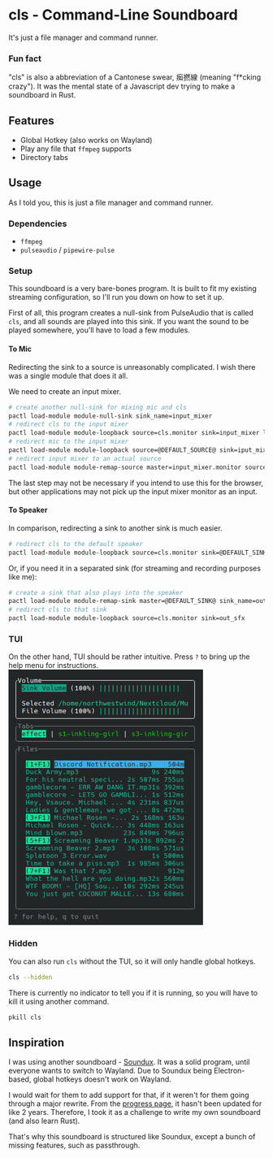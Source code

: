 # cls - Command-Line Soundboard
It's just a file manager and command runner.

### Fun fact
"cls" is also a abbreviation of a Cantonese swear, 㾒撚線 (meaning "f*cking crazy"). It was the mental state of a Javascript dev trying to make a soundboard in Rust.

## Features
- Global Hotkey (also works on Wayland)
- Play any file that `ffmpeg` supports
- Directory tabs

## Usage
As I told you, this is just a file manager and command runner.

### Dependencies
- `ffmpeg`
- `pulseaudio` / `pipewire-pulse`

### Setup
This soundboard is a very bare-bones program. It is built to fit my existing streaming configuration, so I'll run you down on how to set it up.

First of all, this program creates a null-sink from PulseAudio that is called `cls`, and all sounds are played into this sink. If you want the sound to be played somewhere, you'll have to load a few modules.

#### To Mic
Redirecting the sink to a source is unreasonably complicated. I wish there was a single module that does it all.

We need to create an input mixer.

```bash
# create another null-sink for mixing mic and cls
pactl load-module module-null-sink sink_name=input_mixer
# redirect cls to the input mixer
pactl load-module module-loopback source=cls.monitor sink=input_mixer latency_msec=10
# redirect mic to the input mixer
pactl load-module module-loopback source=@DEFAULT_SOURCE@ sink=iput_mixer latency_msec=10
# redirect input mixer to an actual source
pactl load-module module-remap-source master=input_mixer.monitor source_name=mic
```

The last step may not be necessary if you intend to use this for the browser, but other applications may not pick up the input mixer monitor as an input.

#### To Speaker
In comparison, redirecting a sink to another sink is much easier.

```bash
# redirect cls to the default speaker
pactl load-module module-loopback source=cls.monitor sink=@DEFAULT_SINK@
```
Or, if you need it in a separated sink (for streaming and recording purposes like me):
```bash
# create a sink that also plays into the speaker
pactl load-module module-remap-sink master=@DEFAULT_SINK@ sink_name=out_sfx
# redirect cls to that sink
pactl load-module module-loopback source=cls.monitor sink=out_sfx
```

### TUI
On the other hand, TUI should be rather intuitive. Press `?` to bring up the help menu for instructions.  
![Screenshot of the TUI](screenshot.png)

### Hidden
You can also run `cls` without the TUI, so it will only handle global hotkeys.  
```bash
cls --hidden
```
There is currently no indicator to tell you if it is running, so you will have to kill it using another command.
```bash
pkill cls
```

## Inspiration
I was using another soundboard - [Soundux](https://github.com/Soundux/Soundux). It was a solid program, until everyone wants to switch to Wayland. Due to Soundux being Electron-based, global hotkeys doesn't work on Wayland.

I would wait for them to add support for that, if it weren't for them going through a major rewrite. From the [progress page](https://github.com/Soundux/Soundux/issues/591), it hasn't been updated for like 2 years. Therefore, I took it as a challenge to write my own soundboard (and also learn Rust).

That's why this soundboard is structured like Soundux, except a bunch of missing features, such as passthrough.